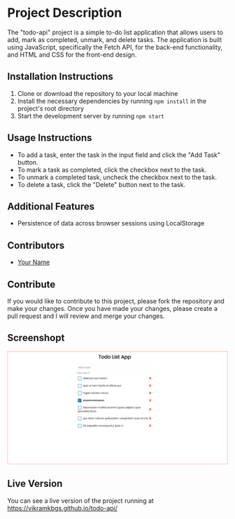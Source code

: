 # Project Description

The "todo-api" project is a simple to-do list application that allows users to add, mark as completed, unmark, and delete tasks. The application is built using JavaScript, specifically the Fetch API, for the back-end functionality, and HTML and CSS for the front-end design.

## Installation Instructions

1. Clone or download the repository to your local machine
2. Install the necessary dependencies by running `npm install` in the project's root directory
3. Start the development server by running `npm start`

## Usage Instructions

- To add a task, enter the task in the input field and click the "Add Task" button.
- To mark a task as completed, click the checkbox next to the task.
- To unmark a completed task, uncheck the checkbox next to the task.
- To delete a task, click the "Delete" button next to the task.

## Additional Features

- Persistence of data across browser sessions using LocalStorage

## Contributors

- [Your Name](https://github.com/username)

## Contribute

If you would like to contribute to this project, please fork the repository and make your changes. Once you have made your changes, please create a pull request and I will review and merge your changes.

## Screenshopt

![image of todo-api](todo_img.PNG)

## Live Version

You can see a live version of the project running at https://vikramkbgs.github.io/todo-api/

